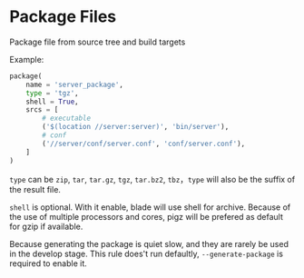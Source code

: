 # Package Files #

Package file from source tree and build targets

Example:

```python
package(
    name = 'server_package',
    type = 'tgz',
    shell = True,
    srcs = [
        # executable
        ('$(location //server:server)', 'bin/server'),
        # conf
        ('//server/conf/server.conf', 'conf/server.conf'),
    ]
)
```

`type` can be `zip`, `tar`, `tar.gz`, `tgz`, `tar.bz2`, `tbz`，`type` will also be the suffix of the result file.

`shell` is optional. With it enable, blade will use shell for archive. Because of the use of multiple processors and cores, pigz will be prefered as default for gzip if available.

Because generating the package is quiet slow, and they are rarely be used in the develop stage.
This rule does't run defaultly, `--generate-package` is required to enable it.
